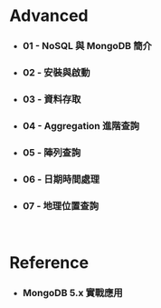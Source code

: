 Advanced
=====
* ### 01 - NoSQL 與 MongoDB 簡介
* ### 02 - 安裝與啟動
* ### 03 - 資料存取
* ### 04 - Aggregation 進階查詢
* ### 05 - 陣列查詢
* ### 06 - 日期時間處理
* ### 07 - 地理位置查詢
<br />

Reference
=====
* ### MongoDB 5.x 實戰應用
<br />
